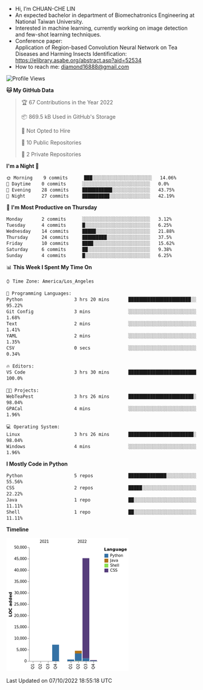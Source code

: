 - Hi, I’m CHUAN-CHE LIN
- An expected bachelor in department of Biomechatronics Engineering at National Taiwan University.
- Interested in machine learning, currently working on image detection and few-shot learning techniques.
- Conference paper:  
  Application of Region-based Convolution Neural Network on Tea Diseases and Harming Insects Identification: https://elibrary.asabe.org/abstract.asp?aid=52534
- How to reach me: diamond16888@gmail.com
<!--START_SECTION:waka-->
![Profile Views](http://img.shields.io/badge/Profile%20Views-1-blue)

**🐱 My GitHub Data** 

> 🏆 67 Contributions in the Year 2022
 > 
> 📦 869.5 kB Used in GitHub's Storage 
 > 
> 🚫 Not Opted to Hire
 > 
> 📜 10 Public Repositories 
 > 
> 🔑 2 Private Repositories  
 > 
**I'm a Night 🦉** 

```text
🌞 Morning    9 commits      ███░░░░░░░░░░░░░░░░░░░░░░   14.06% 
🌆 Daytime    0 commits      ░░░░░░░░░░░░░░░░░░░░░░░░░   0.0% 
🌃 Evening    28 commits     ███████████░░░░░░░░░░░░░░   43.75% 
🌙 Night      27 commits     ██████████░░░░░░░░░░░░░░░   42.19%

```
📅 **I'm Most Productive on Thursday** 

```text
Monday       2 commits      ░░░░░░░░░░░░░░░░░░░░░░░░░   3.12% 
Tuesday      4 commits      █░░░░░░░░░░░░░░░░░░░░░░░░   6.25% 
Wednesday    14 commits     █████░░░░░░░░░░░░░░░░░░░░   21.88% 
Thursday     24 commits     █████████░░░░░░░░░░░░░░░░   37.5% 
Friday       10 commits     ████░░░░░░░░░░░░░░░░░░░░░   15.62% 
Saturday     6 commits      ██░░░░░░░░░░░░░░░░░░░░░░░   9.38% 
Sunday       4 commits      █░░░░░░░░░░░░░░░░░░░░░░░░   6.25%

```


📊 **This Week I Spent My Time On** 

```text
⌚︎ Time Zone: America/Los_Angeles

💬 Programming Languages: 
Python                   3 hrs 20 mins       ███████████████████████░░   95.22% 
Git Config               3 mins              ░░░░░░░░░░░░░░░░░░░░░░░░░   1.68% 
Text                     2 mins              ░░░░░░░░░░░░░░░░░░░░░░░░░   1.41% 
YAML                     2 mins              ░░░░░░░░░░░░░░░░░░░░░░░░░   1.35% 
CSV                      0 secs              ░░░░░░░░░░░░░░░░░░░░░░░░░   0.34%

🔥 Editors: 
VS Code                  3 hrs 30 mins       █████████████████████████   100.0%

🐱‍💻 Projects: 
WebTeaPest               3 hrs 26 mins       ████████████████████████░   98.04% 
GPACal                   4 mins              ░░░░░░░░░░░░░░░░░░░░░░░░░   1.96%

💻 Operating System: 
Linux                    3 hrs 26 mins       ████████████████████████░   98.04% 
Windows                  4 mins              ░░░░░░░░░░░░░░░░░░░░░░░░░   1.96%

```

**I Mostly Code in Python** 

```text
Python                   5 repos             ██████████████░░░░░░░░░░░   55.56% 
CSS                      2 repos             █████░░░░░░░░░░░░░░░░░░░░   22.22% 
Java                     1 repo              ██░░░░░░░░░░░░░░░░░░░░░░░   11.11% 
Shell                    1 repo              ██░░░░░░░░░░░░░░░░░░░░░░░   11.11%

```


**Timeline**

![Chart not found](https://raw.githubusercontent.com/ChuanCheLin/ChuanCheLin/main/charts/bar_graph.png) 


 Last Updated on 07/10/2022 18:55:18 UTC
<!--END_SECTION:waka-->

<!--
**ChuanCheLin/ChuanCheLin** is a ✨ _special_ ✨ repository because its `README.md` (this file) appears on your GitHub profile.

Here are some ideas to get you started:

- 🔭 I’m currently working on ...
- 🌱 I’m currently learning ...
- 👯 I’m looking to collaborate on ...
- 🤔 I’m looking for help with ...
- 💬 Ask me about ...
- 📫 How to reach me: ...
- 😄 Pronouns: ...
- ⚡ Fun fact: ...
-->
